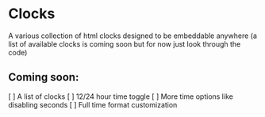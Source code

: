 # Clocks
A various collection of html clocks designed to be embeddable anywhere (a list of available clocks is coming soon but for now just look through the code)

## Coming soon:
[ ] A list of clocks
[ ] 12/24 hour time toggle
[ ] More time options like disabling seconds
[ ] Full time format customization
